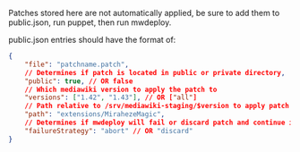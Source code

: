 Patches stored here are not automatically applied, be sure to add them to public.json, run puppet, then run mwdeploy.

public.json entries should have the format of:
```json
{
    "file": "patchname.patch",
    // Determines if patch is located in public or private directory,
    "public": true, // OR false
    // Which mediawiki version to apply the patch to
    "versions": ["1.42", "1.43"], // OR ["all"]
    // Path relative to /srv/mediawiki-staging/$version to apply patch at
    "path": "extensions/MirahezeMagic",
    // Determines if mwdeploy will fail or discard patch and continue if patch does not apply properly
    "failureStrategy": "abort" // OR "discard"
}
```
